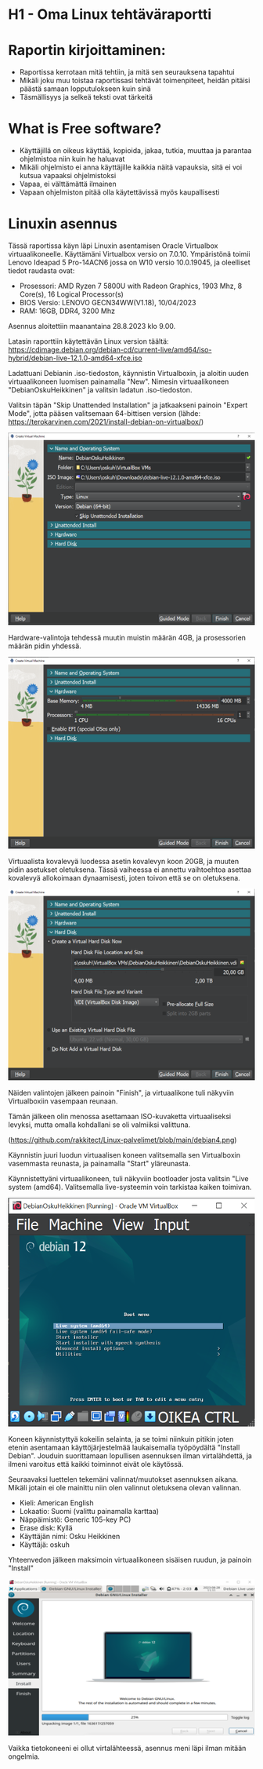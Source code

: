 # H1 - Oma Linux tehtäväraportti

# Raportin kirjoittaminen:
- Raportissa kerrotaan mitä tehtiin, ja mitä sen seurauksena tapahtui
- Mikäli joku muu toistaa raportissasi tehtävät toimenpiteet, heidän pitäisi päästä samaan lopputulokseen kuin sinä
- Täsmällisyys ja selkeä teksti ovat tärkeitä

# What is Free software?
- Käyttäjillä on oikeus käyttää, kopioida, jakaa, tutkia, muuttaa ja parantaa ohjelmistoa niin kuin he haluavat
- Mikäli ohjelmisto ei anna käyttäjille kaikkia näitä vapauksia, sitä ei voi kutsua vapaaksi ohjelmistoksi
- Vapaa, ei välttämättä ilmainen
- Vapaan ohjelmiston pitää olla käytettävissä myös kaupallisesti

# Linuxin asennus

Tässä raportissa käyn läpi Linuxin asentamisen Oracle Virtualbox virtuaalikoneelle. Käyttämäni Virtualbox versio on 7.0.10.
Ympäristönä toimii Lenovo Ideapad 5 Pro-14ACN6 jossa on W10 versio 10.0.19045, ja oleelliset tiedot raudasta ovat:
- Prosessori: AMD Ryzen 7 5800U with Radeon Graphics, 1903 Mhz, 8 Core(s), 16 Logical Processor(s)
- BIOS Versio: LENOVO GECN34WW(V1.18), 10/04/2023
- RAM: 16GB, DDR4, 3200 Mhz

Asennus aloitettiin maanantaina 28.8.2023 klo 9.00.

Latasin raporttiin käytettävän Linux version täältä: https://cdimage.debian.org/debian-cd/current-live/amd64/iso-hybrid/debian-live-12.1.0-amd64-xfce.iso

Ladattuani Debianin .iso-tiedoston, käynnistin Virtualboxin, ja aloitin uuden virtuaalikoneen luomisen painamalla "New". Nimesin virtuaalikoneen "DebianOskuHeikkinen" ja valitsin ladatun .iso-tiedoston.

Valitsin täpän "Skip Unattended Installation" ja jatkaakseni painoin "Expert Mode", jotta pääsen valitsemaan 64-bittisen version (lähde: https://terokarvinen.com/2021/install-debian-on-virtualbox/)

![Virtual Machine Creation](https://github.com/rakkitect/Linux-palvelimet/blob/main/Debian0.png)

Hardware-valintoja tehdessä muutin muistin määrän 4GB, ja prosessorien määrän pidin yhdessä.

![Virtual Machine Creation](https://github.com/rakkitect/Linux-palvelimet/blob/main/debian2.png)

Virtuaalista kovalevyä luodessa asetin kovalevyn koon 20GB, ja muuten pidin asetukset oletuksena. Tässä vaiheessa ei annettu vaihtoehtoa asettaa kovalevyä allokoimaan dynaamisesti, joten toivon että se on oletuksena.

![Virtual Machine Creation](https://github.com/rakkitect/Linux-palvelimet/blob/main/debian3.png)

Näiden valintojen jälkeen painoin "Finish", ja virtuaalikone tuli näkyviin Virtualboxiin vasempaan reunaan.

Tämän jälkeen olin menossa asettamaan ISO-kuvaketta virtuaaliseksi levyksi, mutta omalla kohdallani se oli valmiiksi valittuna.

(https://github.com/rakkitect/Linux-palvelimet/blob/main/debian4.png)

Käynnistin juuri luodun virtuaalisen koneen valitsemalla sen Virtualboxin vasemmasta reunasta, ja painamalla "Start" yläreunasta.

Käynnistettyäni virtuaalikoneen, tuli näkyviin bootloader josta valitsin "Live system (amd64). Valitsemalla live-systeemin voin tarkistaa kaiken toimivan.

![Virtual Machine Creation](https://github.com/rakkitect/Linux-palvelimet/blob/main/debian5.png)

Koneen käynnistyttyä kokeilin selainta, ja se toimi niinkuin pitikin joten etenin asentamaan käyttöjärjestelmää laukaisemalla työpöydältä "Install Debian". Jouduin suorittamaan lopullisen asennuksen ilman virtalähdettä, ja ilmeni varoitus että kaikki toiminnot eivät ole käytössä.

Seuraavaksi luettelen tekemäni valinnat/muutokset asennuksen aikana. Mikäli jotain ei ole mainittu niin olen valinnut oletuksena olevan valinnan.

- Kieli: American English
- Lokaatio: Suomi (valittu painamalla karttaa)
- Näppäimistö: Generic 105-key PC)
- Erase disk: Kyllä
- Käyttäjän nimi: Osku Heikkinen
- Käyttäjä: oskuh

Yhteenvedon jälkeen maksimoin virtuaalikoneen sisäisen ruudun, ja painoin "Install"

![Virtual Machine Creation](https://github.com/rakkitect/Linux-palvelimet/blob/main/debian6.png)

Vaikka tietokoneeni ei ollut virtalähteessä, asennus meni läpi ilman mitään ongelmia.

